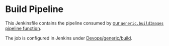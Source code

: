 # Build Pipeline

This Jenkinsfile contains the pipeline consumed by
[our `generic.buildImages` pipeline function](https://github.com/CapsuleHealth/jenkins-pipeline-library/blob/master/vars/generic.groovy).

The job is configured in Jenkins under
[Devops/generic/build](https://jenkins.internal.capsulerx.com/job/Devops/job/generic/job/build/).
